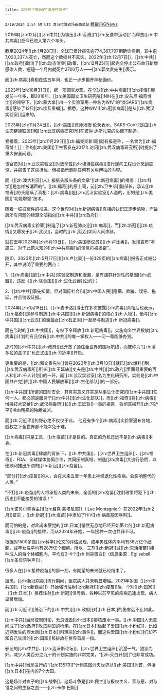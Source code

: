 ```yaml
---
title: 谁打开了邪恶的“潘多拉盒子”
---
```

`2/19/2024 3:54 AM UTC 喜马拉雅农场新西兰站` [轉載自GNews](https://gnews.org/articles/2321583)

2019年[[zh:12月]][[zh:中共]]为镇压[[zh:香港]]“[[zh:反送中运动]]”而释放[[zh:中共病毒]]至今已进入第六个年头。

截至2024年[[zh:1月28日]]，全球已累计报告逾774,367,797例确诊病例，其中逾7,020,337人死亡，然而这个数据并不真实。2022年[[zh:12月7日]]，[[zh:中共]][[zh:政府]]取消了[[zh:动态清零]]政策，[[zh:12月25日]]起完全停止公布单日新增感染人数，短短一个月内就死亡2700万人——[[zh:郭文贵先生]]表示。

而[[zh:病毒]]真相在这五年间，也正一步步揭开神秘面纱。

2023年[[zh:10月31日]]，据一项调查发现，在全球[[zh:中共病毒]][[zh:疫情]]爆发前一年多，即2018年，[[zh:美国国立卫生研究院]]NIH在[[zh:安东尼·福奇博士]]的领导下，[[zh:蒙大拿]]州一个实验室用一种名为WIV1的“类SARS”[[zh:病毒]]感染了12只[[zh:埃及果蝠]]。据悉，这种WIV1[[zh:冠状病毒]]是从[[zh:武汉实验室]]运来的。

2023年[[zh:11月24日]]，[[zh:美国]]律师汤姆·伦茨表示，SARS-CoV-2是由[[zh:生态健康联盟]]和[[zh:武汉病毒研究所]]在彼得·达斯扎克的协调下制造。

紧接着，2023年[[zh:11月29日]][[zh:福克斯新闻]]就有报道称，一名曾为[[zh:福奇博士]]工作的[[zh:美国]]卫生官员在2017年访问[[zh:武汉病毒研究所]]时提出了重大安全问题。

该官员对[[zh:武汉实验室]]对致命性[[zh:埃博拉病毒]]进行逆向工程设计感到震惊，并报告了这些担忧，但被指示删除任何有关埃博拉的内容。

而《[[zh:澳大利亚]]人》报纸头版头条的文章“[[zh:新冠病毒]]的掩盖：[[zh:科学]]是怎样被消声的”。[[zh:福奇]]的原上司，前[[zh:卫生部]]副部长，承认[[zh:福奇]]带头隐瞒了真相：[[zh:病毒]]是[[zh:武汉实验室]]人造的，用的是[[zh:美国]]“功能增强”技术。

随着一桩桩案件的推进，这个世界对[[zh:新冠病毒]]真相的认识正逐步清晰，而最后所有问题的根源全部指向[[zh:中共]][[zh:政府]]！

[[zh:武汉病毒实验室]]制造了[[zh:新冠肺炎]][[zh:病毒]]，而[[zh:新冠]][[zh:疫情]]又爆发于[[zh:武汉]]，当时的[[zh:武汉]]如同人间炼狱。

就在去年2023年[[zh:5月13日]]，[[zh:美国参议员]][[zh:卢比奥]]，发推宣布“本周三，对于此前未知的[[zh:中共病毒]]的信息将被揭密”。

随即，2023年[[zh:5月17日]][[zh:卢比奥]]一份329页的[[zh:病毒]]报告正式被公开，其中说明了重要的两点：

1、[[zh:病毒]]是[[zh:中共]]实验室制造和泄漏，是有族群针对性的基因[[zh:武器]]，违反《[[zh:联合国]][[zh:生化武器]]公约》；

2、[[zh:中共]]事先知情，但对国际社会和[[zh:中国人民]]隐瞒、欺骗、误导、拖延，并且销毁证据。  

2024年[[zh:1月18日]]，[[zh:麦卡洛]]博士在多次披露[[zh:病毒]]真相后也表示，[[zh:福奇]]是参与制造[[zh:中共国]][[zh:新冠病毒]]的核心[[zh:人物]]，他与[[zh:中共国]][[zh:武汉]]的蝙蝠女[[zh:石正丽]]一起参与制造[[zh:新冠病毒]]。

而在当时的[[zh:中共国]]，有权下令释放[[zh:新冠病毒]]，实施向全世界投放[[zh:病毒]]计划的有且仅有[[zh:中共]]的唯一掌权人——习一尊能够办到。

那时的[[zh:中共]][[zh:政府]]还开放了通往全世界的国际航线，而被称为“[[zh:潘多拉的盒子]]”也正式由[[zh:习近平]]开启。

更重要的是，[[zh:郭文贵先生]]曾在2023年[[zh:3月10日]]就已[[zh:爆料]]到，[[zh:武汉病毒所]]所长[[zh:王延轶]]丈夫是[[zh:中共]][[zh:政府]]里面最重要的百人和[[zh:千人计划]]的一环，而[[zh:武汉实验室]]名为生化研究所，实则是[[zh:中国共产党]]的[[zh:中国人民解放军]][[zh:生化部队]]的一部分。

[[zh:中共国]]所谓的国防安全，其真实意义其实是从事生化研究的[[zh:中共国]]任何一人，都必须是服务于[[zh:中共]][[zh:生化部队]]，而[[zh:福奇]]将[[zh:病毒]]增强技术交给[[zh:武汉病毒所]]长[[zh:王延轶]]一事的揭露，将彻底揭开[[zh:习近平]]冷血残暴的独裁做派。

而[[zh:习近平]]的野心绝不仅仅于此， 他还有多个[[zh:病毒]]实验室遍布各地，威权之下全世界都不能幸免于难。

[[zh:病毒]]只是工具，[[zh:疫苗]]才是目的。真正的危机还远不是[[zh:病毒]]本身。

在[[zh:新冠病毒]]肆虐的背景下，[[zh:中共国]]、[[zh:世界卫生组织]]、[[zh:福奇]]、FDA、全球媒体协同合作，共同压制真相，制造[[zh:病毒]]大流行恐慌，以便顺利推出所谓的[[zh:新冠]][[zh:疫苗]]。

“部分打[[zh:疫苗]]的人，会在未来五至十年患上神经退化性疾病。会影响整代的人类。”

“不打[[zh:疫苗]]的人将承担人类的未来，全面的[[zh:疫苗]]注射政策将犯下[[zh:历史]]不能接受的错误！”

[[zh:诺贝尔奖得主]][[zh:吕克·蒙塔尼耶]]（ Luc Montagnier）在2022年[[zh:2月]]证实 ，[[zh:新冠]][[zh:疫苗]]中添加了HIV[[zh:病毒基因序列]]。

而可怕的是，对此尚未察觉的[[zh:日本]]悄然无息地已经开始第七剂[[zh:新冠病毒]][[zh:疫苗]]的接种，而从2024年开始，一年接种一次也并非不可。

根据对1500多篇[[zh:科学]]论文的评估发现，成年男性体内平均有36万亿个细胞，成年女性平均有28万亿个细胞。所以，三剂[[zh:新冠]]减[[zh:灭活疫苗]]接种成人的每个体细胞内，平均有3-4个[[zh:刺突蛋白]]（信息来源：Eglisebell [[zh:圣母院钟声]]）。

很多人在[[zh:接种疫苗]]的那一刻，有期望的未来就已经结束了。

据悉，[[zh:新冠病毒]]流行期间，医院病人并未明显增幅。2021年多国（[[zh:中共国]]、[[zh:新西兰]]）开始强行注射[[zh:新冠]][[zh:疫苗]]后，个别[[zh:国家]]（[[zh:日本]]）推荐注射[[zh:新冠]]信号后，各种以前罕见的疾病迅速出现，病人显著增加。

而[[zh:习近平]]统治下的[[zh:中共]][[zh:政府]]对[[zh:日本]]的伤害远不止如此。

[[zh:中共]]当局控制舆论，无良诋毁[[zh:日本]]排核废水一事。[[zh:中国]]人无意间成了[[zh:政府]]攻击别国的枪炮，在[[zh:日本]]做起了爱国[[zh:小粉红]]，比如近期发生的西太后[[zh:日本]]料理店[[zh:事件]]，而这些爱国[[zh:小粉红]]们却不知自己生活的[[zh:国家]]核排放在世界首屈一指。

邪恶的[[zh:中共]]、[[zh:达沃斯论坛]]、[[zh:世界卫生组织]]沆瀣一气，狼狈为奸。减少人类百分之九十的计划实施的非常完美，“[[zh:灭白计划]]”也非常成功。

[[zh:中共]]当局进行的“[[zh:13579]]”计划意图消灭世界以[[zh:美国]]为首，包括[[zh:日本]]在内的7个大国。

这是场针对疯子的[[zh:战争]]。这场斗争是[[zh:民主]]与极权主义、善与恶、对与错之间的生存之战——[[zh:卡尔·巴斯]]



